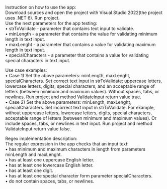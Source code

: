 Instruction on how to use the app: <br />
Download sources and open the project with Visual Studio 2022(the project uses .NET 6). Run project.  <br />
Use the next parameters for the app testing:  <br />
•	strToValidate - parameter that contains text input to validate.  <br />
•	minLength - a parameter that contains the value for validating minimum length in text input. <br />
•	maxLenght - a parameter that contains a value for validating maximum length in text input. <br />
•	specialCharacters - a parameter that contains a value for validating special characters in text input. <br />

Use case examples: <br />
• Case 1) Set the above parameters: minLength, maxLenght, specialCharacters. Set correct text input in strToValidate: uppercase letters, lowercase letters, digits, special characters, and an acceptable range of letters (between minimum and maximum values). Without spaces, tabs, or newlines. Run project and method ValidateInput return value true. <br />
• Case 2) Set the above parameters: minLength, maxLenght, specialCharacters. Set incorrect text input in strToValidate. For example, without uppercase letters, lowercase letters, digits, special characters, acceptable range of letters (between minimum and maximum values). Or include spaces, tabs, or newlines in text input. Run project and method ValidateInput return value false. <br />

Regex implementation description: <br />
The regular expression in the app checks that an input text: <br />
•	has minimum and maximum characters in length from parameters minLength and maxLenght. <br />
•	has at least one uppercase English letter.  <br />
•	has at least one lowercase English letter.  <br />
•	has at least one digit.  <br />
•	has at least one special character form parameter specialCharacters. <br />
•	do not contain spaces, tabs, or newlines. <br />


